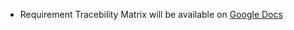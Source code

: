 - Requirement Tracebility Matrix  will be available on [Google Docs](https://docs.google.com/spreadsheets/d/1sAJS5XGmmamu-G1_JS7kv0dQprI4JjJCoQuIbyABVH8/edit?usp=sharing)
